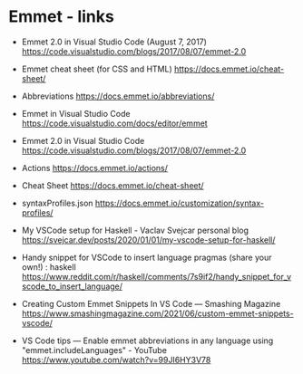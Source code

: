 # Emmet - links

* Emmet 2.0 in Visual Studio Code (August 7, 2017)
https://code.visualstudio.com/blogs/2017/08/07/emmet-2.0

* Emmet cheat sheet (for CSS and HTML)
https://docs.emmet.io/cheat-sheet/


* Abbreviations
https://docs.emmet.io/abbreviations/

* Emmet in Visual Studio Code
https://code.visualstudio.com/docs/editor/emmet

* Emmet 2.0 in Visual Studio Code
https://code.visualstudio.com/blogs/2017/08/07/emmet-2.0

* Actions
https://docs.emmet.io/actions/

* Cheat Sheet
https://docs.emmet.io/cheat-sheet/

* syntaxProfiles.json
https://docs.emmet.io/customization/syntax-profiles/

* My VSCode setup for Haskell - Vaclav Svejcar personal blog
https://svejcar.dev/posts/2020/01/01/my-vscode-setup-for-haskell/

* Handy snippet for VSCode to insert language pragmas (share your own!) : haskell
https://www.reddit.com/r/haskell/comments/7s9if2/handy_snippet_for_vscode_to_insert_language/

* Creating Custom Emmet Snippets In VS Code — Smashing Magazine
https://www.smashingmagazine.com/2021/06/custom-emmet-snippets-vscode/

* VS Code tips — Enable emmet abbreviations in any language using "emmet.includeLanguages" - YouTube
https://www.youtube.com/watch?v=99JI6HY3V78


